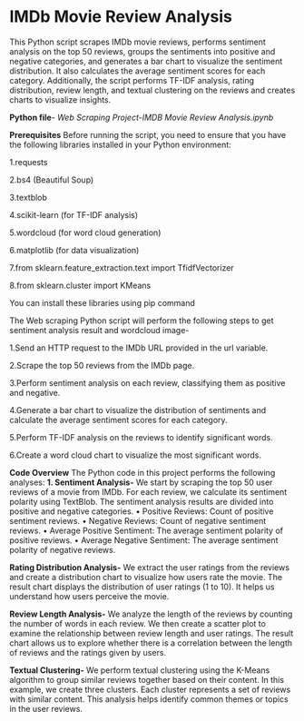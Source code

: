 # IMDb Movie Review Analysis #
This Python script scrapes IMDb movie reviews, performs sentiment analysis on the top 50 reviews, groups the sentiments into positive and negative categories, and generates a bar chart to visualize the sentiment distribution. It also calculates the average sentiment scores for each category. Additionally, the script performs TF-IDF analysis, rating distribution, review length, and textual clustering on the reviews and creates charts to visualize insights.

**Python file**- _Web Scraping Project-IMDB Movie Review Analysis.ipynb_

**Prerequisites**
Before running the script, you need to ensure that you have the following libraries installed in your Python environment:

1.requests

2.bs4 (Beautiful Soup)

3.textblob

4.scikit-learn (for TF-IDF analysis)

5.wordcloud (for word cloud generation)

6.matplotlib (for data visualization)

7.from sklearn.feature_extraction.text import TfidfVectorizer

8.from sklearn.cluster import KMeans

You can install these libraries using pip command

The Web scraping Python script will perform the following steps to get sentiment analysis result and wordcloud image-

1.Send an HTTP request to the IMDb URL provided in the url variable.

2.Scrape the top 50 reviews from the IMDb page.

3.Perform sentiment analysis on each review, classifying them as positive and negative.

4.Generate a bar chart to visualize the distribution of sentiments and calculate the average sentiment scores for each category.

5.Perform TF-IDF analysis on the reviews to identify significant words.

6.Create a word cloud chart to visualize the most significant words.

**Code Overview**
The Python code in this project performs the following analyses:
**1. Sentiment Analysis-**
We start by scraping the top 50 user reviews of a movie from IMDb. For each review, we calculate its sentiment polarity using TextBlob. The sentiment analysis results are divided into positive and negative categories.
•	Positive Reviews: Count of positive sentiment reviews.
•	Negative Reviews: Count of negative sentiment reviews.
•	Average Positive Sentiment: The average sentiment polarity of positive reviews.
•	Average Negative Sentiment: The average sentiment polarity of negative reviews.

**Rating Distribution Analysis-**
We extract the user ratings from the reviews and create a distribution chart to visualize how users rate the movie.
The result chart displays the distribution of user ratings (1 to 10). It helps us understand how users perceive the movie.

**Review Length Analysis-**
We analyze the length of the reviews by counting the number of words in each review. We then create a scatter plot to examine the relationship between review length and user ratings.
The result chart allows us to explore whether there is a correlation between the length of reviews and the ratings given by users.

**Textual Clustering-**
We perform textual clustering using the K-Means algorithm to group similar reviews together based on their content. In this example, we create three clusters. Each cluster represents a set of reviews with similar content.
This analysis helps identify common themes or topics in the user reviews.
